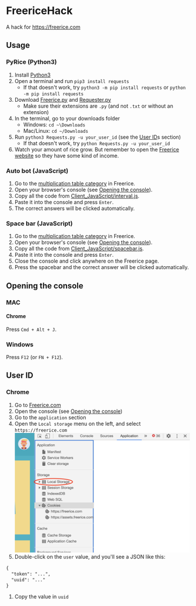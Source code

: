 # FreericeHack
A hack for https://freerice.com

## Usage
### PyRice (Python3)
1. Install [Python3](https://python.org)
1. Open a terminal and run `pip3 install requests`
   - If that doesn't work, try `python3 -m pip install requests` or `python -m pip install requests`
1. Download [Freerice.py](Freerice.py) and [Requester.py](Requester.py)
   - Make sure their extensions are `.py` (and not `.txt` or without an extension)
1. In the terminal, go to your downloads folder
   - Windows: `cd ~\Downloads`
   - Mac/Linux: `cd ~/Downloads`
1. Run `python3 Requests.py -u your_user_id` (see the [User ID](#user-id)s section)
   - If that doesn't work, try `python Requests.py -u your_user_id`
1. Watch your amount of rice grow. But remember to open the [Freerice website](https://freerice.com) so they have some kind of income.

### Auto bot (JavaScript)
1. Go to the [multiplication table category](https://freerice.com/categories/multiplication-table) in Freerice.
1. Open your browser's console (see [Opening the console](#opening-the-console)).
1. Copy all the code from [Client_JavaScript/interval.js](Client_JavaScript/interval.js).
1. Paste it into the console and press `Enter`.
1. The correct answers will be clicked automatically.

### Space bar (JavaScript)
1. Go to the [multiplication table category](https://freerice.com/categories/multiplication-table) in Freerice.
1. Open your browser's console (see [Opening the console](#opening-the-console)).
1. Copy all the code from [Client_JavaScript/spacebar.js](Client_JavaScript/spacebar.js).
1. Paste it into the console and press `Enter`.
1. Close the console and click anywhere on the Freerice page.
1. Press the spacebar and the correct answer will be clicked automatically.

## Opening the console
### MAC
#### Chrome

Press `Cmd + Alt + J`.
### Windows

Press `F12` (or `FN + F12`).

## User ID
### Chrome
1. Go to [Freerice.com](https://freerice.com)
1. Open the console (see [Opening the console](#opening-the-console))
1. Go to the `application` section
1. Open the `Local storage` menu on the left, and select `https://freerice.com`
![Screenshot](README_img1.png)
1. Double-click on the `user` value, and you'll see a JSON like this:
```
{
  "token": "...",
  "uuid": "..."
}
```
1. Copy the value in `uuid`
